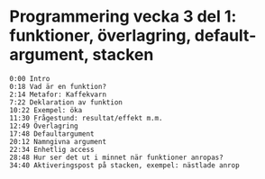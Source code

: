 # Programmering vecka 3 del 1: funktioner, överlagring, default-argument, stacken
```
0:00 Intro
0:18 Vad är en funktion?
2:14 Metafor: Kaffekvarn
7:22 Deklaration av funktion
10:22 Exempel: öka
11:30 Frågestund: resultat/effekt m.m. 
12:49 Överlagring
17:48 Defaultargument
20:12 Namngivna argument
22:34 Enhetlig access
28:48 Hur ser det ut i minnet när funktioner anropas?
34:40 Aktiveringspost på stacken, exempel: nästlade anrop
```